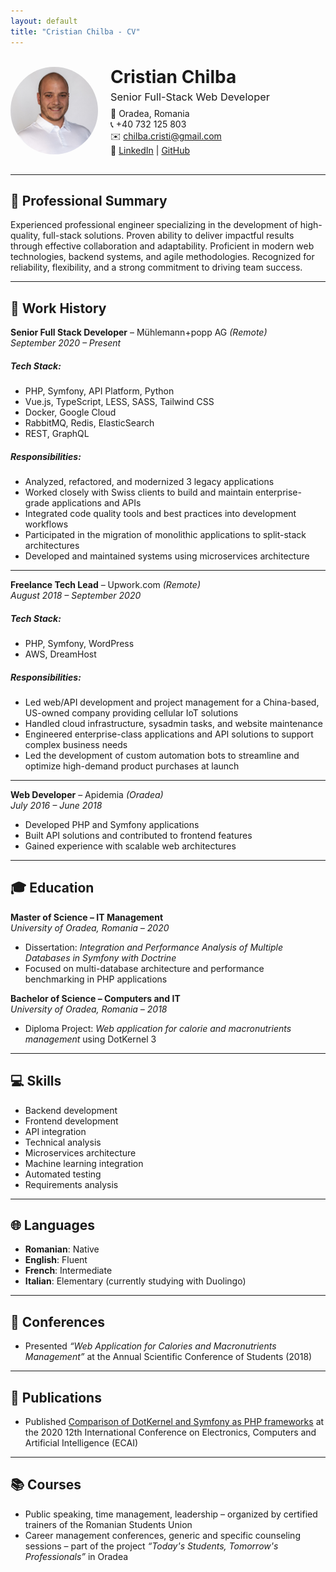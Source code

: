 ```yaml
---
layout: default
title: "Cristian Chilba - CV"
---
```


<div style="display: flex; align-items: center; gap: 20px; flex-wrap: wrap; margin: 30px 0;">
  <!-- Profile photo -->
<div style="width:140px; height:140px; border-radius:50%; overflow:hidden;">
    <img src="assets/profile.jpg" alt="Cristian Chilba" style="width:100%; height:100%; object-fit:cover; object-position:50% 20%; transform:scale(1.2);">
</div>

  <!-- Name + Title -->
<div>
    <h1 style="margin: 0;">Cristian Chilba</h1>
    <h3 style="margin: 5px 0 0 0; font-weight: normal;">Senior Full-Stack Web Developer</h3>
    <p style="margin: 8px 0 0 0;">
      📍 Oradea, Romania <br>
      📞 +40 732 125 803 <br>
      ✉️ <a href="mailto:chilba.cristi@gmail.com">chilba.cristi@gmail.com</a><br>
      🔗 <a href="https://linkedin.com/in/cristian-chilba">LinkedIn</a> | 
         <a href="https://github.com/cristichilba">GitHub</a>
    </p>
  </div>

</div>

---

## 📝 Professional Summary
Experienced professional engineer specializing in the development of high-quality, full-stack solutions. Proven ability to deliver impactful results through effective collaboration and adaptability. Proficient in modern web technologies, backend systems, and agile methodologies. Recognized for reliability, flexibility, and a strong commitment to driving team success.

---

## 🏢 Work History

**Senior Full Stack Developer** – Mühlemann+popp AG *(Remote)*  
*September 2020 – Present*  

##### Tech Stack:
- PHP, Symfony, API Platform, Python  
- Vue.js, TypeScript, LESS, SASS, Tailwind CSS  
- Docker, Google Cloud  
- RabbitMQ, Redis, ElasticSearch  
- REST, GraphQL  

##### Responsibilities:
- Analyzed, refactored, and modernized 3 legacy applications  
- Worked closely with Swiss clients to build and maintain enterprise-grade applications and APIs  
- Integrated code quality tools and best practices into development workflows  
- Participated in the migration of monolithic applications to split-stack architectures  
- Developed and maintained systems using microservices architecture  

---

**Freelance Tech Lead** – Upwork.com *(Remote)*  
*August 2018 – September 2020*  

##### Tech Stack:
- PHP, Symfony, WordPress  
- AWS, DreamHost  

##### Responsibilities:
- Led web/API development and project management for a China-based, US-owned company providing cellular IoT solutions  
- Handled cloud infrastructure, sysadmin tasks, and website maintenance  
- Engineered enterprise-class applications and API solutions to support complex business needs  
- Led the development of custom automation bots to streamline and optimize high-demand product purchases at launch  

---

**Web Developer** – Apidemia *(Oradea)*  
*July 2016 – June 2018*  
- Developed PHP and Symfony applications  
- Built API solutions and contributed to frontend features  
- Gained experience with scalable web architectures  

---

## 🎓 Education

**Master of Science – IT Management**  
*University of Oradea, Romania – 2020*  
- Dissertation: *Integration and Performance Analysis of Multiple Databases in Symfony with Doctrine*  
- Focused on multi-database architecture and performance benchmarking in PHP applications  

**Bachelor of Science – Computers and IT**  
*University of Oradea, Romania – 2018*  
- Diploma Project: *Web application for calorie and macronutrients management* using DotKernel 3  

---

## 💻 Skills

- Backend development  
- Frontend development  
- API integration  
- Technical analysis  
- Microservices architecture  
- Machine learning integration  
- Automated testing  
- Requirements analysis  

---

## 🌐 Languages
- **Romanian**: Native  
- **English**: Fluent  
- **French**: Intermediate  
- **Italian**: Elementary (currently studying with Duolingo)  

---

## 🎤 Conferences
- Presented *“Web Application for Calories and Macronutrients Management”* at the Annual Scientific Conference of Students (2018)  

---

## 📝 Publications
- Published [Comparison of DotKernel and Symfony as PHP frameworks](https://ieeexplore.ieee.org/abstract/document/9223157) at the 2020 12th International Conference on Electronics, Computers and Artificial Intelligence (ECAI)


---

## 📚 Courses
- Public speaking, time management, leadership – organized by certified trainers of the Romanian Students Union  
- Career management conferences, generic and specific counseling sessions – part of the project *“Today's Students, Tomorrow's Professionals”* in Oradea  
